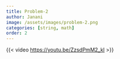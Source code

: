 ```yaml
---
title: Problem-2
author: Janani
image: /assets/images/problem-2.png
categories: [string, math]
order: 2
---
```


{{< video https://youtu.be/ZzsdPmM2_kI >}}